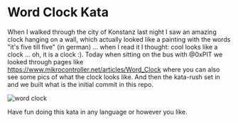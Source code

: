# Word Clock Kata
When I walked through the city of Konstanz last night I saw an amazing clock
hanging on a wall, which actually looked like a painting with the words
"it's five till five" (in german) ... when I read it I thought: cool looks
like a clock ... oh, it is a clock :).
Today when sitting on the bus with @0xPIT we looked through pages like
https://www.mikrocontroller.net/articles/Word_Clock where you can also see some
pics of what the clock looks like. And then the kata-rush set in and we
built what is the initial commit in this repo.

![word clock](https://www.mikrocontroller.net/wikifiles/thumb/1/1e/WordClock-gelb.jpg/360px-WordClock-gelb.jpg)

Have fun doing this kata in any language or however you like.

